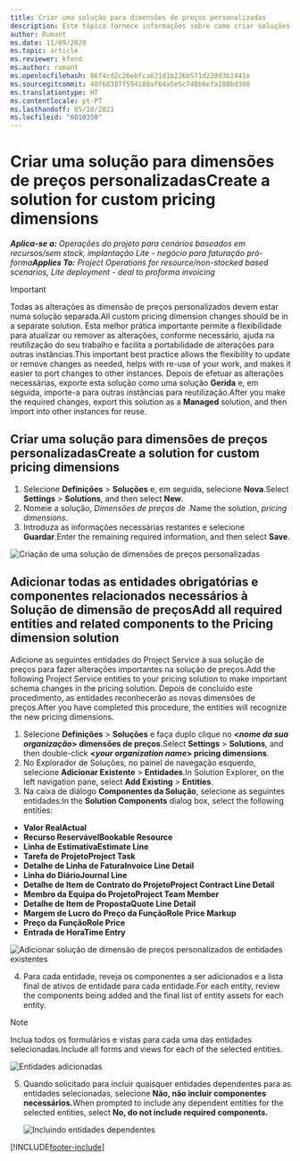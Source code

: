 ```yaml
---
title: Criar uma solução para dimensões de preços personalizadas
description: Este tópico fornece informações sobre como criar soluções para dimensões de preços personalizadas.
author: Rumant
ms.date: 11/09/2020
ms.topic: article
ms.reviewer: kfend
ms.author: rumant
ms.openlocfilehash: 86f4cd2c26ebfca621d1b226b571d220d3b2441e
ms.sourcegitcommit: 40f68387f594180af64a5e5c748b6efa188bd300
ms.translationtype: HT
ms.contentlocale: pt-PT
ms.lasthandoff: 05/10/2021
ms.locfileid: "6010350"
---
```

# <a name="create-a-solution-for-custom-pricing-dimensions"></a><span data-ttu-id="b0f8c-103">Criar uma solução para dimensões de preços personalizadas</span><span class="sxs-lookup"><span data-stu-id="b0f8c-103">Create a solution for custom pricing dimensions</span></span>

 <span data-ttu-id="b0f8c-104">_**Aplica-se a:** Operações do projeto para cenários baseados em recursos/sem stock, implantação Lite - negócio para faturação pró-forma_</span><span class="sxs-lookup"><span data-stu-id="b0f8c-104">_**Applies To:** Project Operations for resource/non-stocked based scenarios, Lite deployment - deal to proforma invoicing_</span></span> 

>[!IMPORTANT]
><span data-ttu-id="b0f8c-105">Todas as alterações às dimensão de preços personalizados devem estar numa solução separada.</span><span class="sxs-lookup"><span data-stu-id="b0f8c-105">All custom pricing dimension changes should be in a separate solution.</span></span> <span data-ttu-id="b0f8c-106">Esta melhor prática importante permite a flexibilidade para atualizar ou remover as alterações, conforme necessário, ajuda na reutilização do seu trabalho e facilita a portabilidade de alterações para outras instâncias.</span><span class="sxs-lookup"><span data-stu-id="b0f8c-106">This important best practice allows the flexibility to update or remove changes as needed, helps with re-use of your work, and makes it easier to port changes to other instances.</span></span> <span data-ttu-id="b0f8c-107">Depois de efetuar as alterações necessárias, exporte esta solução como uma solução **Gerida** e, em seguida, importe-a para outras instâncias para reutilização.</span><span class="sxs-lookup"><span data-stu-id="b0f8c-107">After you make the required changes, export this solution as a **Managed** solution, and then import into other instances for reuse.</span></span>

## <a name="create-a-solution-for-custom-pricing-dimensions"></a><span data-ttu-id="b0f8c-108">Criar uma solução para dimensões de preços personalizadas</span><span class="sxs-lookup"><span data-stu-id="b0f8c-108">Create a solution for custom pricing dimensions</span></span>

1.  <span data-ttu-id="b0f8c-109">Selecione **Definições** > **Soluções** e, em seguida, selecione **Nova**.</span><span class="sxs-lookup"><span data-stu-id="b0f8c-109">Select **Settings** > **Solutions**, and then select **New**.</span></span>
2.  <span data-ttu-id="b0f8c-110">Nomeie a solução, *Dimensões de preços de <your organization name>*.</span><span class="sxs-lookup"><span data-stu-id="b0f8c-110">Name the solution, *<your organization name> pricing dimensions*.</span></span>
3. <span data-ttu-id="b0f8c-111">Introduza as informações necessárias restantes e selecione **Guardar**.</span><span class="sxs-lookup"><span data-stu-id="b0f8c-111">Enter the remaining required information, and then select **Save**.</span></span>

  ![Criação de uma solução de dimensões de preços personalizadas](./media/Creation-of-custom-pricing-dimension-solution.png)
 
## <a name="add-all-required-entities-and-related-components-to-the-pricing-dimension-solution"></a><span data-ttu-id="b0f8c-113">Adicionar todas as entidades obrigatórias e componentes relacionados necessários à Solução de dimensão de preços</span><span class="sxs-lookup"><span data-stu-id="b0f8c-113">Add all required entities and related components to the Pricing dimension solution</span></span>

<span data-ttu-id="b0f8c-114">Adicione as seguintes entidades do Project Service à sua solução de preços para fazer alterações importantes na solução de preços.</span><span class="sxs-lookup"><span data-stu-id="b0f8c-114">Add the following Project Service entities to your pricing solution to make important schema changes in the pricing solution.</span></span> <span data-ttu-id="b0f8c-115">Depois de concluído este procedimento, as entidades reconhecerão as novas dimensões de preços.</span><span class="sxs-lookup"><span data-stu-id="b0f8c-115">After you have completed this procedure, the entities will recognize the new pricing dimensions.</span></span>

1.  <span data-ttu-id="b0f8c-116">Selecione **Definições** > **Soluções** e faça duplo clique no **<*nome da sua organização*> dimensões de preços**.</span><span class="sxs-lookup"><span data-stu-id="b0f8c-116">Select **Settings** > **Solutions**, and then double-click **<*your organization name*> pricing dimensions**.</span></span>
2.  <span data-ttu-id="b0f8c-117">No Explorador de Soluções, no painel de navegação esquerdo, selecione **Adicionar Existente** > **Entidades**.</span><span class="sxs-lookup"><span data-stu-id="b0f8c-117">In Solution Explorer, on the left navigation pane, select **Add Existing** > **Entities**.</span></span>
3.  <span data-ttu-id="b0f8c-118">Na caixa de diálogo **Componentes da Solução**, selecione as seguintes entidades:</span><span class="sxs-lookup"><span data-stu-id="b0f8c-118">In the **Solution Components** dialog box, select the following entities:</span></span>
 
   - <span data-ttu-id="b0f8c-119">**Valor Real**</span><span class="sxs-lookup"><span data-stu-id="b0f8c-119">**Actual**</span></span>
   - <span data-ttu-id="b0f8c-120">**Recurso Reservável**</span><span class="sxs-lookup"><span data-stu-id="b0f8c-120">**Bookable Resource**</span></span>
   - <span data-ttu-id="b0f8c-121">**Linha de Estimativa**</span><span class="sxs-lookup"><span data-stu-id="b0f8c-121">**Estimate Line**</span></span>
   - <span data-ttu-id="b0f8c-122">**Tarefa de Projeto**</span><span class="sxs-lookup"><span data-stu-id="b0f8c-122">**Project Task**</span></span>
   - <span data-ttu-id="b0f8c-123">**Detalhe de Linha de Fatura**</span><span class="sxs-lookup"><span data-stu-id="b0f8c-123">**Invoice Line Detail**</span></span>
   - <span data-ttu-id="b0f8c-124">**Linha do Diário**</span><span class="sxs-lookup"><span data-stu-id="b0f8c-124">**Journal Line**</span></span>
   - <span data-ttu-id="b0f8c-125">**Detalhe de Item de Contrato do Projeto**</span><span class="sxs-lookup"><span data-stu-id="b0f8c-125">**Project Contract Line Detail**</span></span>
   - <span data-ttu-id="b0f8c-126">**Membro da Equipa do Projeto**</span><span class="sxs-lookup"><span data-stu-id="b0f8c-126">**Project Team Member**</span></span>
   - <span data-ttu-id="b0f8c-127">**Detalhe de Item de Proposta**</span><span class="sxs-lookup"><span data-stu-id="b0f8c-127">**Quote Line Detail**</span></span>
   - <span data-ttu-id="b0f8c-128">**Margem de Lucro do Preço da Função**</span><span class="sxs-lookup"><span data-stu-id="b0f8c-128">**Role Price Markup**</span></span>
   - <span data-ttu-id="b0f8c-129">**Preço da Função**</span><span class="sxs-lookup"><span data-stu-id="b0f8c-129">**Role Price**</span></span>
   - <span data-ttu-id="b0f8c-130">**Entrada de Hora**</span><span class="sxs-lookup"><span data-stu-id="b0f8c-130">**Time Entry**</span></span>
 
   ![Adicionar solução de dimensão de preços personalizados de entidades existentes](./media/Existing-entities-to-PD-solution.png)
 
 4. <span data-ttu-id="b0f8c-132">Para cada entidade, reveja os componentes a ser adicionados e a lista final de ativos de entidade para cada entidade.</span><span class="sxs-lookup"><span data-stu-id="b0f8c-132">For each entity, review the components being added and the final list of entity assets for each entity.</span></span> 

   >[!NOTE]
   > <span data-ttu-id="b0f8c-133">Inclua todos os formulários e vistas para cada uma das entidades selecionadas.</span><span class="sxs-lookup"><span data-stu-id="b0f8c-133">Include all forms and views for each of the selected entities.</span></span>

  ![Entidades adicionadas](./media/solution-component-selection.png)


5.  <span data-ttu-id="b0f8c-135">Quando solicitado para incluir quaisquer entidades dependentes para as entidades selecionadas, selecione **Não, não incluir componentes necessários.**</span><span class="sxs-lookup"><span data-stu-id="b0f8c-135">When prompted to include any dependent entities for the selected entities, select **No, do not include required components.**</span></span>

    ![Incluindo entidades dependentes](./media/Do-not-include-required.png)


[!INCLUDE[footer-include](../includes/footer-banner.md)]